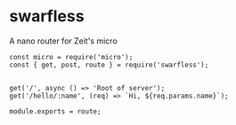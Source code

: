 # swarfless

A nano router for Zeit's micro

```
const micro = require('micro');
const { get, post, route } = require('swarfless');


get('/', async () => 'Root of server');
get('/hello/:name', (req) => `Hi, ${req.params.name}`);

module.exports = route;
```
